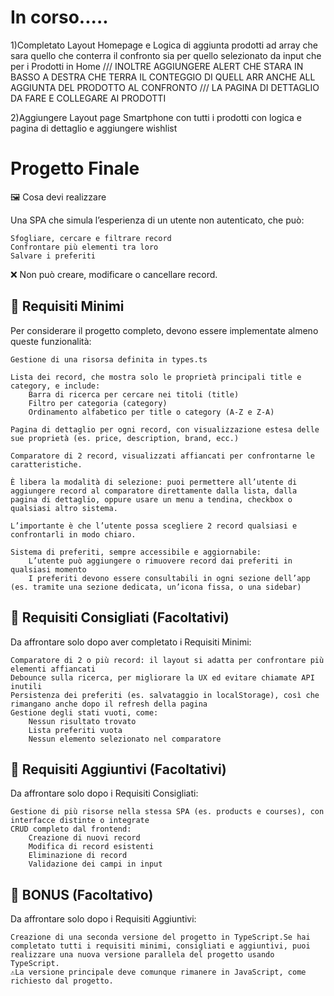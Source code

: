 # In corso.....
1)Completato Layout Homepage e Logica di aggiunta prodotti ad array che sara quello che conterra il confronto sia per quello selezionato da input che per i Prodotti in Home /// INOLTRE AGGIUNGERE ALERT CHE STARA IN BASSO A DESTRA CHE TERRA IL CONTEGGIO DI QUELL ARR ANCHE ALL AGGIUNTA DEL PRODOTTO AL CONFRONTO ///  LA PAGINA DI DETTAGLIO DA FARE E COLLEGARE AI PRODOTTI 

2)Aggiungere Layout page Smartphone con tutti i prodotti con logica e pagina di dettaglio e aggiungere wishlist



# Progetto Finale
🖼️ Cosa devi realizzare

Una SPA che simula l’esperienza di un utente non autenticato, che può:

    Sfogliare, cercare e filtrare record
    Confrontare più elementi tra loro
    Salvare i preferiti

❌ Non può creare, modificare o cancellare record.

## 🥉 Requisiti Minimi

Per considerare il progetto completo, devono essere implementate almeno queste funzionalità:

    Gestione di una risorsa definita in types.ts

    Lista dei record, che mostra solo le proprietà principali title e category, e include:
        Barra di ricerca per cercare nei titoli (title)
        Filtro per categoria (category)
        Ordinamento alfabetico per title o category (A-Z e Z-A)

    Pagina di dettaglio per ogni record, con visualizzazione estesa delle sue proprietà (es. price, description, brand, ecc.)

    Comparatore di 2 record, visualizzati affiancati per confrontarne le caratteristiche.

    È libera la modalità di selezione: puoi permettere all’utente di aggiungere record al comparatore direttamente dalla lista, dalla pagina di dettaglio, oppure usare un menu a tendina, checkbox o qualsiasi altro sistema.

    L’importante è che l’utente possa scegliere 2 record qualsiasi e confrontarli in modo chiaro.

    Sistema di preferiti, sempre accessibile e aggiornabile:
        L’utente può aggiungere o rimuovere record dai preferiti in qualsiasi momento
        I preferiti devono essere consultabili in ogni sezione dell’app (es. tramite una sezione dedicata, un’icona fissa, o una sidebar)



## 🥈 Requisiti Consigliati (Facoltativi)
Da affrontare solo dopo aver completato i Requisiti Minimi:

    Comparatore di 2 o più record: il layout si adatta per confrontare più elementi affiancati
    Debounce sulla ricerca, per migliorare la UX ed evitare chiamate API inutili
    Persistenza dei preferiti (es. salvataggio in localStorage), così che rimangano anche dopo il refresh della pagina
    Gestione degli stati vuoti, come:
        Nessun risultato trovato
        Lista preferiti vuota
        Nessun elemento selezionato nel comparatore


## 🥇 Requisiti Aggiuntivi (Facoltativi)

Da affrontare solo dopo i Requisiti Consigliati:

    Gestione di più risorse nella stessa SPA (es. products e courses), con interfacce distinte o integrate
    CRUD completo dal frontend:
        Creazione di nuovi record
        Modifica di record esistenti
        Eliminazione di record
        Validazione dei campi in input


## 🎯 BONUS (Facoltativo)
Da affrontare solo dopo i Requisiti Aggiuntivi:

    Creazione di una seconda versione del progetto in TypeScript.Se hai completato tutti i requisiti minimi, consigliati e aggiuntivi, puoi realizzare una nuova versione parallela del progetto usando TypeScript.
    ⚠️La versione principale deve comunque rimanere in JavaScript, come richiesto dal progetto.